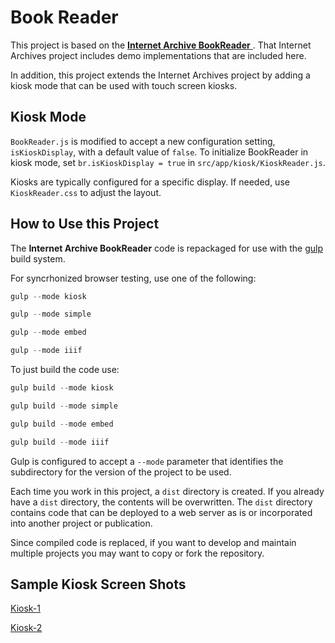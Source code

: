 
# Book Reader

This project is based on the [ **Internet Archive BookReader** ](https://github.com/internetarchive/bookreader).
That Internet Archives project includes demo implementations that are included here.  

In addition, this project extends the Internet Archives project by adding a kiosk mode that can be used with touch screen kiosks.

## Kiosk Mode

`BookReader.js` is modified to accept a new configuration setting, `isKioskDisplay`, with a default value of `false`.  To initialize BookReader
in kiosk mode, set `br.isKioskDisplay = true` in `src/app/kiosk/KioskReader.js`.

Kiosks are typically configured for a specific display.  If needed, use `KioskReader.css` to adjust the layout.



## How to Use this Project

The **Internet Archive BookReader** code is repackaged for use with the  [gulp](https://github.com/gulpjs/gulp) build system.

For syncrhonized browser testing, use one of the following:

```javascript
gulp --mode kiosk

gulp --mode simple

gulp --mode embed

gulp --mode iiif
```

To just build the code use:

```javascript
gulp build --mode kiosk

gulp build --mode simple

gulp build --mode embed

gulp build --mode iiif
```

Gulp is configured to accept a `--mode` parameter that identifies the subdirectory for the version of the project to be used.

Each time you work in this project, a `dist` directory is created.  If you already have a `dist` directory, the contents
will be overwritten.  The `dist` directory contains code that can be deployed to a web server as is or
incorporated into another project or publication.

Since compiled code is replaced, if you want to develop and maintain multiple projects you may want to copy or fork the repository.

## Sample Kiosk Screen Shots

[Kiosk-1](https://github.com/hatfieldlibrary/bookreader--kiosk/blob/master/screenshots/kiosk-1.png)

[Kiosk-2](https://github.com/hatfieldlibrary/bookreader--kiosk/blob/master/screenshots/kiosk-2.png)

